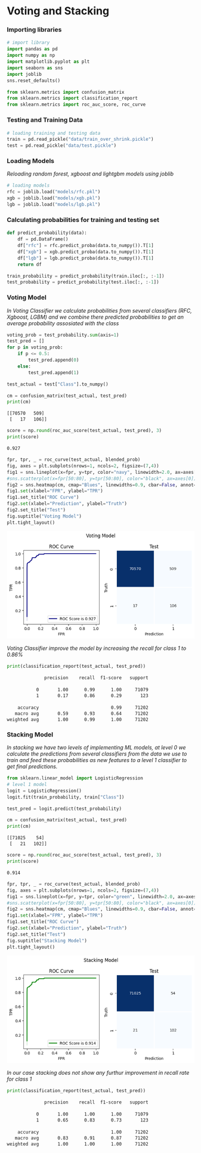 # **Voting and Stacking**

### **Importing libraries**


```python
# import library
import pandas as pd
import numpy as np
import matplotlib.pyplot as plt
import seaborn as sns
import joblib
sns.reset_defaults()
```


```python
from sklearn.metrics import confusion_matrix
from sklearn.metrics import classification_report
from sklearn.metrics import roc_auc_score, roc_curve
```

### **Testing and Training Data**


```python
# loading training and testing data
train = pd.read_pickle("data/train_over_shrink.pickle")
test = pd.read_pickle("data/test.pickle")
```

### **Loading Models**

*Reloading random forest, xgboost and lightgbm models using joblib*


```python
# loading models
rfc = joblib.load("models/rfc.pkl")
xgb = joblib.load("models/xgb.pkl")
lgb = joblib.load("models/lgb.pkl")
```

### **Calculating probabilities for training and testing set**


```python
def predict_probability(data):
    df = pd.DataFrame()
    df["rfc"] = rfc.predict_proba(data.to_numpy()).T[1]
    df["xgb"] = xgb.predict_proba(data.to_numpy()).T[1]
    df["lgb"] = lgb.predict_proba(data.to_numpy()).T[1]
    return df
```


```python
train_probability = predict_probability(train.iloc[:, :-1])
test_probability = predict_probability(test.iloc[:, :-1])
```

### **Voting Model**

*In Voting Classifier we calculate probabilities from several classifiers (RFC, Xgboost, LGBM) and we combine there predicted 
probabilities to get an average probability assosiated with the class*


```python
voting_prob = test_probability.sum(axis=1)
test_pred = []
for p in voting_prob:
    if p <= 0.5:
        test_pred.append(0)
    else:
        test_pred.append(1)
```


```python
test_actual = test["Class"].to_numpy()
```


```python
cm = confusion_matrix(test_actual, test_pred)
print(cm)
```

    [[70570   509]
     [   17   106]]



```python
score = np.round(roc_auc_score(test_actual, test_pred), 3)
print(score)
```

    0.927



```python
fpr, tpr, _ = roc_curve(test_actual, blended_prob)
fig, axes = plt.subplots(nrows=1, ncols=2, figsize=(7,4))
fig1 = sns.lineplot(x=fpr, y=tpr, color="navy", linewidth=2.0, ax=axes[0], label = f"ROC Score is {score}")
#sns.scatterplot(x=fpr[50:80], y=tpr[50:80], color="black", ax=axes[0])
fig2 = sns.heatmap(cm, cmap="Blues", linewidths=0.9, cbar=False, annot=True, fmt="d", ax=axes[1])
fig1.set(xlabel="FPR", ylabel="TPR")
fig1.set_title("ROC Curve")
fig2.set(xlabel="Prediction", ylabel="Truth")
fig2.set_title("Test")
fig.suptitle("Voting Model")
plt.tight_layout()
```


![png](output_16_0.png)


*Voting Classifier improve the model by increasing the recall for class 1 to 0.86%*


```python
print(classification_report(test_actual, test_pred))
```

                  precision    recall  f1-score   support
    
               0       1.00      0.99      1.00     71079
               1       0.17      0.86      0.29       123
    
        accuracy                           0.99     71202
       macro avg       0.59      0.93      0.64     71202
    weighted avg       1.00      0.99      1.00     71202
    


### **Stacking Model**
*In stacking we have two levels of implementing ML models, at level 0 we calculate the predictions from several classifiers from the 
data we use to train and feed these probabilities as new features to a level 1 classifier to get final predictions.*


```python
from sklearn.linear_model import LogisticRegression
# level 1 model
logit = LogisticRegression()
logit.fit(train_probability, train["Class"])
```

```python
test_pred = logit.predict(test_probability)
```


```python
cm = confusion_matrix(test_actual, test_pred)
print(cm)
```

    [[71025    54]
     [   21   102]]



```python
score = np.round(roc_auc_score(test_actual, test_pred), 3)
print(score)
```

    0.914



```python
fpr, tpr, _ = roc_curve(test_actual, blended_prob)
fig, axes = plt.subplots(nrows=1, ncols=2, figsize=(7,4))
fig1 = sns.lineplot(x=fpr, y=tpr, color="green", linewidth=2.0, ax=axes[0], label = f"ROC Score is {score}")
#sns.scatterplot(x=fpr[50:80], y=tpr[50:80], color="black", ax=axes[0])
fig2 = sns.heatmap(cm, cmap="Blues", linewidths=0.9, cbar=False, annot=True, fmt="d", ax=axes[1])
fig1.set(xlabel="FPR", ylabel="TPR")
fig1.set_title("ROC Curve")
fig2.set(xlabel="Prediction", ylabel="Truth")
fig2.set_title("Test")
fig.suptitle("Stacking Model")
plt.tight_layout()
```


![png](output_24_0.png)


*In our case stacking does not show any furthur improvement in recall rate for class 1*


```python
print(classification_report(test_actual, test_pred))
```

                  precision    recall  f1-score   support
    
               0       1.00      1.00      1.00     71079
               1       0.65      0.83      0.73       123
    
        accuracy                           1.00     71202
       macro avg       0.83      0.91      0.87     71202
    weighted avg       1.00      1.00      1.00     71202
    



```python

```
